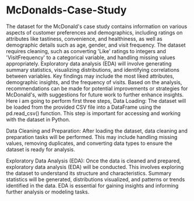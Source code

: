 # McDonalds-Case-Study
The dataset for the McDonald's case study contains information on various aspects of customer preferences and demographics, including ratings on attributes like tastiness, convenience, and healthiness, as well as demographic details such as age, gender, and visit frequency. The dataset requires cleaning, such as converting 'Like' ratings to integers and 'VisitFrequency' to a categorical variable, and handling missing values appropriately. Exploratory data analysis (EDA) will involve generating summary statistics, visualizing distributions, and identifying correlations between variables. Key findings may include the most liked attributes, demographic insights, and the frequency of visits. Based on the analysis, recommendations can be made for potential improvements or strategies for McDonald's, with suggestions for future work to further enhance insights.
Here i am going to perform first three steps, Data Loading: The dataset will be loaded from the provided CSV file into a DataFrame using the pd.read_csv() function. This step is important for accessing and working with the dataset in Python.

Data Cleaning and Preparation: After loading the dataset, data cleaning and preparation tasks will be performed. This may include handling missing values, removing duplicates, and converting data types to ensure the dataset is ready for analysis.

Exploratory Data Analysis (EDA): Once the data is cleaned and prepared, exploratory data analysis (EDA) will be conducted. This involves exploring the dataset to understand its structure and characteristics. Summary statistics will be generated, distributions visualized, and patterns or trends identified in the data. EDA is essential for gaining insights and informing further analysis or modeling tasks.

